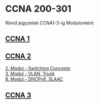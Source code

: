 # CCNA 200-301
Rövid jegyzetek CCNA1-3-ig Modulonként

## [CCNA 1](https://github.com/shador1337/ccna200-301/tree/main/ccna1)

## [CCNA 2](https://github.com/shador1337/ccna200-301/tree/main/ccna2)
[2. Modul - Switching Concepts](https://github.com/shador1337/ccna200-301/blob/main/ccna2/switch-concepts.pdf)<br/>
[3. Modul - VLAN, Trunk](https://github.com/shador1337/ccna200-301/blob/main/ccna2/vlan%2Ctrunk.pdf)<br/>
[8. Modul - DHCPv6, SLAAC](https://github.com/shador1337/ccna200-301/blob/main/ccna2/slaac-dhcpv6.pdf)<br/>

## [CCNA 3](https://github.com/shador1337/ccna200-301/tree/main/ccna3)
